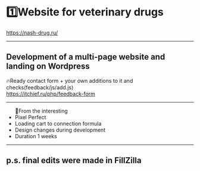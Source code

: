 <h1>1️⃣Website for veterinary drugs</h1>
<a href="https://nash-drug.ru/">https://nash-drug.ru/</a>

---

<h2>Development of a multi-page website and landing on Wordpress</h2>
<p>🔥Ready contact form + your own additions to it and checks(feedback/js/add.js) <br> <a href="https://itchief.ru/php/feedback-form">https://itchief.ru/php/feedback-form</a></p>

---

<ul>🔴From the interesting
  <li>Pixel Perfect</li>
  <li>Loading cart to connection formula</li>
  <li>Design changes during development</li>
  <li>Duration 1 weeks</li>
</ul>

---

 <h2>p.s. final edits were made in FillZilla</h2>
